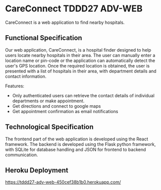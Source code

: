 # CareConnect TDDD27 ADV-WEB

CareConnect is a web application to find nearby hospitals.

## Functional Specification

Our web application, CareConnect, is a hospital finder designed to help users locate nearby hospitals in their area. The user can manually enter a location name or pin-code or the application can automatically detect the user's GPS location. Once the required location is obtained, the user is presented with a list of hospitals in their area, with department details and contact information.

Features:
- Only authenticated users can retrieve the contact details of individual departments or make appointment.
- Get directions and connect to google maps
- Get appointment confirmation as email notifications

## Technological Specification

The frontend part of the web application is developed using the React framework. The backend is developed using the Flask python framework, with SQLite for database handling and JSON for frontend to backend communication.

## Heroku Deployment

https://tddd27-adv-web-450cef38b1b0.herokuapp.com/
